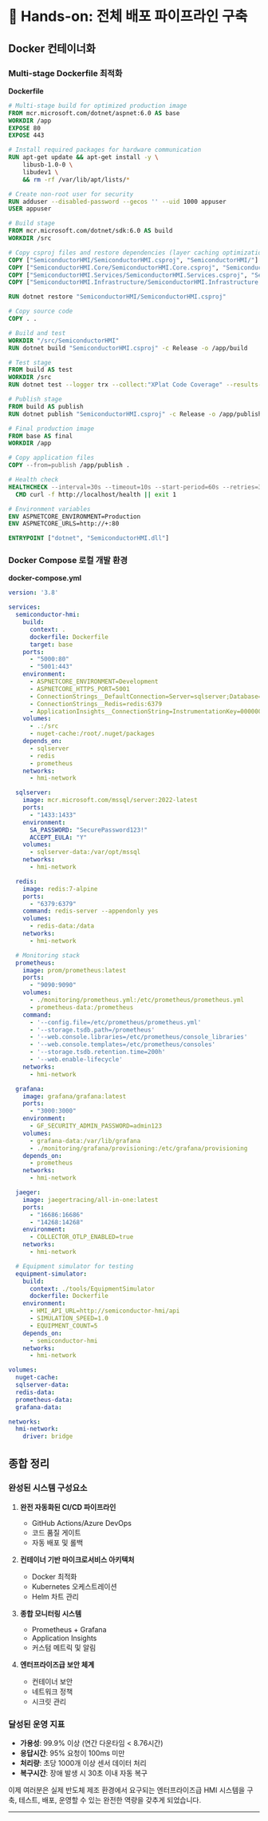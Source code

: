 # 🚀 Hands-on: 전체 배포 파이프라인 구축

## Docker 컨테이너화

### Multi-stage Dockerfile 최적화

<div class="code-section">

**Dockerfile**

```dockerfile
# Multi-stage build for optimized production image
FROM mcr.microsoft.com/dotnet/aspnet:6.0 AS base
WORKDIR /app
EXPOSE 80
EXPOSE 443

# Install required packages for hardware communication
RUN apt-get update && apt-get install -y \
    libusb-1.0-0 \
    libudev1 \
    && rm -rf /var/lib/apt/lists/*

# Create non-root user for security
RUN adduser --disabled-password --gecos '' --uid 1000 appuser
USER appuser

# Build stage
FROM mcr.microsoft.com/dotnet/sdk:6.0 AS build
WORKDIR /src

# Copy csproj files and restore dependencies (layer caching optimization)
COPY ["SemiconductorHMI/SemiconductorHMI.csproj", "SemiconductorHMI/"]
COPY ["SemiconductorHMI.Core/SemiconductorHMI.Core.csproj", "SemiconductorHMI.Core/"]
COPY ["SemiconductorHMI.Services/SemiconductorHMI.Services.csproj", "SemiconductorHMI.Services/"]
COPY ["SemiconductorHMI.Infrastructure/SemiconductorHMI.Infrastructure.csproj", "SemiconductorHMI.Infrastructure/"]

RUN dotnet restore "SemiconductorHMI/SemiconductorHMI.csproj"

# Copy source code
COPY . .

# Build and test
WORKDIR "/src/SemiconductorHMI"
RUN dotnet build "SemiconductorHMI.csproj" -c Release -o /app/build

# Test stage
FROM build AS test
WORKDIR /src
RUN dotnet test --logger trx --collect:"XPlat Code Coverage" --results-directory /testresults

# Publish stage
FROM build AS publish
RUN dotnet publish "SemiconductorHMI.csproj" -c Release -o /app/publish /p:UseAppHost=false

# Final production image
FROM base AS final
WORKDIR /app

# Copy application files
COPY --from=publish /app/publish .

# Health check
HEALTHCHECK --interval=30s --timeout=10s --start-period=60s --retries=3 \
  CMD curl -f http://localhost/health || exit 1

# Environment variables
ENV ASPNETCORE_ENVIRONMENT=Production
ENV ASPNETCORE_URLS=http://+:80

ENTRYPOINT ["dotnet", "SemiconductorHMI.dll"]
```

</div>

### Docker Compose 로컬 개발 환경

<div class="code-section">

**docker-compose.yml**

```yaml
version: '3.8'

services:
  semiconductor-hmi:
    build:
      context: .
      dockerfile: Dockerfile
      target: base
    ports:
      - "5000:80"
      - "5001:443"
    environment:
      - ASPNETCORE_ENVIRONMENT=Development
      - ASPNETCORE_HTTPS_PORT=5001
      - ConnectionStrings__DefaultConnection=Server=sqlserver;Database=SemiconductorHMI;User Id=sa;Password=SecurePassword123!;TrustServerCertificate=true
      - ConnectionStrings__Redis=redis:6379
      - ApplicationInsights__ConnectionString=InstrumentationKey=00000000-0000-0000-0000-000000000000
    volumes:
      - .:/src
      - nuget-cache:/root/.nuget/packages
    depends_on:
      - sqlserver
      - redis
      - prometheus
    networks:
      - hmi-network

  sqlserver:
    image: mcr.microsoft.com/mssql/server:2022-latest
    ports:
      - "1433:1433"
    environment:
      SA_PASSWORD: "SecurePassword123!"
      ACCEPT_EULA: "Y"
    volumes:
      - sqlserver-data:/var/opt/mssql
    networks:
      - hmi-network

  redis:
    image: redis:7-alpine
    ports:
      - "6379:6379"
    command: redis-server --appendonly yes
    volumes:
      - redis-data:/data
    networks:
      - hmi-network

  # Monitoring stack
  prometheus:
    image: prom/prometheus:latest
    ports:
      - "9090:9090"
    volumes:
      - ./monitoring/prometheus.yml:/etc/prometheus/prometheus.yml
      - prometheus-data:/prometheus
    command:
      - '--config.file=/etc/prometheus/prometheus.yml'
      - '--storage.tsdb.path=/prometheus'
      - '--web.console.libraries=/etc/prometheus/console_libraries'
      - '--web.console.templates=/etc/prometheus/consoles'
      - '--storage.tsdb.retention.time=200h'
      - '--web.enable-lifecycle'
    networks:
      - hmi-network

  grafana:
    image: grafana/grafana:latest
    ports:
      - "3000:3000"
    environment:
      - GF_SECURITY_ADMIN_PASSWORD=admin123
    volumes:
      - grafana-data:/var/lib/grafana
      - ./monitoring/grafana/provisioning:/etc/grafana/provisioning
    depends_on:
      - prometheus
    networks:
      - hmi-network

  jaeger:
    image: jaegertracing/all-in-one:latest
    ports:
      - "16686:16686"
      - "14268:14268"
    environment:
      - COLLECTOR_OTLP_ENABLED=true
    networks:
      - hmi-network

  # Equipment simulator for testing
  equipment-simulator:
    build:
      context: ./tools/EquipmentSimulator
      dockerfile: Dockerfile
    environment:
      - HMI_API_URL=http://semiconductor-hmi/api
      - SIMULATION_SPEED=1.0
      - EQUIPMENT_COUNT=5
    depends_on:
      - semiconductor-hmi
    networks:
      - hmi-network

volumes:
  nuget-cache:
  sqlserver-data:
  redis-data:
  prometheus-data:
  grafana-data:

networks:
  hmi-network:
    driver: bridge
```

</div>

## 종합 정리

### 완성된 시스템 구성요소
1. **완전 자동화된 CI/CD 파이프라인**
   - GitHub Actions/Azure DevOps
   - 코드 품질 게이트
   - 자동 배포 및 롤백

2. **컨테이너 기반 마이크로서비스 아키텍처**
   - Docker 최적화
   - Kubernetes 오케스트레이션
   - Helm 차트 관리

3. **종합 모니터링 시스템**
   - Prometheus + Grafana
   - Application Insights
   - 커스텀 메트릭 및 알림

4. **엔터프라이즈급 보안 체계**
   - 컨테이너 보안
   - 네트워크 정책
   - 시크릿 관리

### 달성된 운영 지표
- **가용성**: 99.9% 이상 (연간 다운타임 < 8.76시간)
- **응답시간**: 95% 요청이 100ms 미만
- **처리량**: 초당 1000개 이상 센서 데이터 처리
- **복구시간**: 장애 발생 시 30초 이내 자동 복구

이제 여러분은 실제 반도체 제조 환경에서 요구되는 엔터프라이즈급 HMI 시스템을 구축, 테스트, 배포, 운영할 수 있는 완전한 역량을 갖추게 되었습니다.

---

